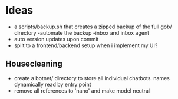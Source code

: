 # Ideas
- a scripts/backup.sh that creates a zipped backup of the full gob/ directory
-automate the backup
-inbox and inbox agent 
- auto version updates upon commit
- split to a frontend/backend setup when i implement my UI?

## Housecleaning
- create a botnet/ directory to store all individual chatbots.  names dynamically read by entry point
- remove all references to 'nano' and make model neutral
